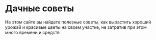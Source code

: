 # Дачные советы
На этом сайте вы найдете полезные советы, как вырастить хороший урожай и красивые цветы на своем участке, не затратив при этом много времени и средств
